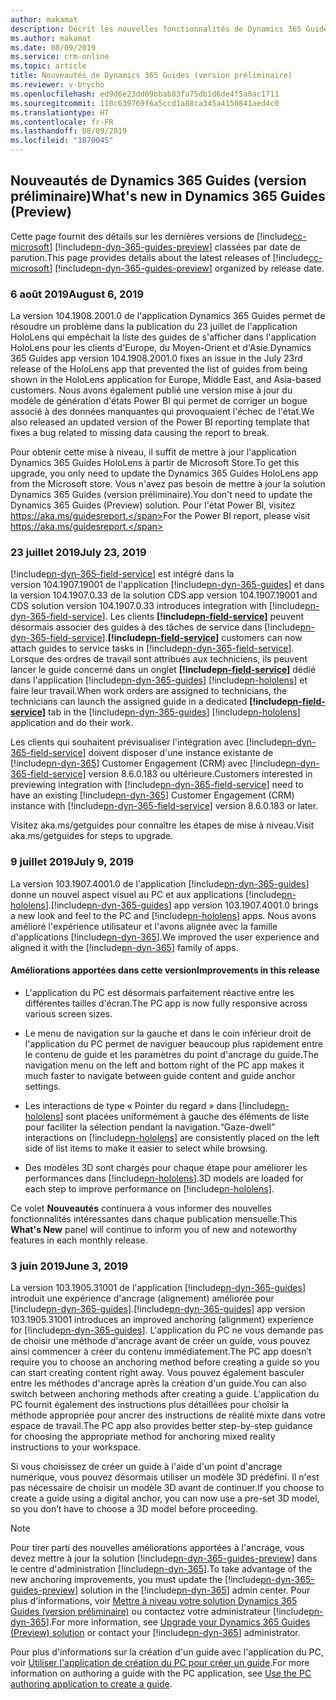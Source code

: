 ```yaml
---
author: makamat
description: Décrit les nouvelles fonctionnalités de Dynamics 365 Guides (version préliminaire), classées par date de parution
ms.author: makamat
ms.date: 08/09/2019
ms.service: crm-online
ms.topic: article
title: Nouveautés de Dynamics 365 Guides (version préliminaire)
ms.reviewer: v-brycho
ms.openlocfilehash: ed9d6e23dd09bbab83fa75db1d6de4f5a0ac1711
ms.sourcegitcommit: 110c639769f6a5ccd1a88ca345a4150841aed4c0
ms.translationtype: HT
ms.contentlocale: fr-FR
ms.lasthandoff: 08/09/2019
ms.locfileid: "1870045"
---
```

## <a name="whats-new-in-dynamics-365-guides-preview"></a><span data-ttu-id="4759b-103">Nouveautés de Dynamics 365 Guides (version préliminaire)</span><span class="sxs-lookup"><span data-stu-id="4759b-103">What's new in Dynamics 365 Guides (Preview)</span></span>

<span data-ttu-id="4759b-104">Cette page fournit des détails sur les dernières versions de [!include[cc-microsoft](../includes/cc-microsoft.md)] [!include[pn-dyn-365-guides-preview](../includes/pn-dyn-365-guides-preview.md)] classées par date de parution.</span><span class="sxs-lookup"><span data-stu-id="4759b-104">This page provides details about the latest releases of [!include[cc-microsoft](../includes/cc-microsoft.md)] [!include[pn-dyn-365-guides-preview](../includes/pn-dyn-365-guides-preview.md)] organized by release date.</span></span>  

### <a name="august-6-2019"></a><span data-ttu-id="4759b-105">6 août 2019</span><span class="sxs-lookup"><span data-stu-id="4759b-105">August 6, 2019</span></span>
<span data-ttu-id="4759b-106">La version 104.1908.2001.0 de l'application Dynamics 365 Guides permet de résoudre un problème dans la publication du 23 juillet de l'application HoloLens qui empêchait la liste des guides de s'afficher dans l'application HoloLens pour les clients d'Europe, du Moyen-Orient et d'Asie.</span><span class="sxs-lookup"><span data-stu-id="4759b-106">Dynamics 365 Guides app version 104.1908.2001.0 fixes an issue in the July 23rd release of the HoloLens app that prevented the list of guides from being shown in the HoloLens application for Europe, Middle East, and Asia-based customers.</span></span> <span data-ttu-id="4759b-107">Nous avons également publié une version mise à jour du modèle de génération d'états Power BI qui permet de corriger un bogue associé à des données manquantes qui provoquaient l'échec de l'état.</span><span class="sxs-lookup"><span data-stu-id="4759b-107">We also released an updated version of the Power BI reporting template that fixes a bug related to missing data causing the report to break.</span></span>

<span data-ttu-id="4759b-108">Pour obtenir cette mise à niveau, il suffit de mettre à jour l'application Dynamics 365 Guides HoloLens à partir de Microsoft Store.</span><span class="sxs-lookup"><span data-stu-id="4759b-108">To get this upgrade, you only need to update the Dynamics 365 Guides HoloLens app from the Microsoft store.</span></span> <span data-ttu-id="4759b-109">Vous n'avez pas besoin de mettre à jour la solution Dynamics 365 Guides (version préliminaire).</span><span class="sxs-lookup"><span data-stu-id="4759b-109">You don't need to update the Dynamics 365 Guides (Preview) solution.</span></span> <span data-ttu-id="4759b-110">Pour l'état Power BI, visitez https://aka.ms/guidesreport.</span><span class="sxs-lookup"><span data-stu-id="4759b-110">For the Power BI report, please visit https://aka.ms/guidesreport.</span></span>

### <a name="july-23-2019"></a><span data-ttu-id="4759b-111">23 juillet 2019</span><span class="sxs-lookup"><span data-stu-id="4759b-111">July 23, 2019</span></span>

[!include[pn-dyn-365-field-service](../includes/pn-dyn-365-field-service.md)] <span data-ttu-id="4759b-112">est intégré dans la version 104.1907.19001 de l'application [!include[pn-dyn-365-guides](../includes/pn-dyn-365-guides.md)] et dans la version 104.1907.0.33 de la solution CDS.</span><span class="sxs-lookup"><span data-stu-id="4759b-112">app version 104.1907.19001 and CDS solution version 104.1907.0.33 introduces integration with [!include[pn-dyn-365-field-service](../includes/pn-dyn-365-field-service.md)].</span></span> <span data-ttu-id="4759b-113">Les clients **[!include[pn-field-service](../includes/pn-field-service.md)]** peuvent désormais associer des guides à des tâches de service dans [!include[pn-dyn-365-field-service](../includes/pn-dyn-365-field-service.md)].</span><span class="sxs-lookup"><span data-stu-id="4759b-113">**[!include[pn-field-service](../includes/pn-field-service.md)]** customers can now attach guides to service tasks in [!include[pn-dyn-365-field-service](../includes/pn-dyn-365-field-service.md)].</span></span> <span data-ttu-id="4759b-114">Lorsque des ordres de travail sont attribués aux techniciens, ils peuvent lancer le guide concerné dans un onglet **[!include[pn-field-service](../includes/pn-field-service.md)]** dédié dans l'application [!include[pn-dyn-365-guides](../includes/pn-dyn-365-guides.md)] [!include[pn-hololens](../includes/pn-hololens.md)] et faire leur travail.</span><span class="sxs-lookup"><span data-stu-id="4759b-114">When work orders are assigned to technicians, the technicians can launch the assigned guide in a dedicated **[!include[pn-field-service](../includes/pn-field-service.md)]** tab in the [!include[pn-dyn-365-guides](../includes/pn-dyn-365-guides.md)] [!include[pn-hololens](../includes/pn-hololens.md)] application and do their work.</span></span>

<span data-ttu-id="4759b-115">Les clients qui souhaitent prévisualiser l'intégration avec [!include[pn-dyn-365-field-service](../includes/pn-dyn-365-field-service.md)] doivent disposer d'une instance existante de [!include[pn-dyn-365](../includes/pn-dyn-365.md)] Customer Engagement (CRM) avec [!include[pn-dyn-365-field-service](../includes/pn-dyn-365-field-service.md)] version 8.6.0.183 ou ultérieure.</span><span class="sxs-lookup"><span data-stu-id="4759b-115">Customers interested in previewing integration with [!include[pn-dyn-365-field-service](../includes/pn-dyn-365-field-service.md)] need to have an existing [!include[pn-dyn-365](../includes/pn-dyn-365.md)] Customer Engagement (CRM) instance with [!include[pn-dyn-365-field-service](../includes/pn-dyn-365-field-service.md)] version 8.6.0.183 or later.</span></span> 

<span data-ttu-id="4759b-116">Visitez aka.ms/getguides pour connaître les étapes de mise à niveau.</span><span class="sxs-lookup"><span data-stu-id="4759b-116">Visit aka.ms/getguides for steps to upgrade.</span></span>

### <a name="july-9-2019"></a><span data-ttu-id="4759b-117">9 juillet 2019</span><span class="sxs-lookup"><span data-stu-id="4759b-117">July 9, 2019</span></span>

<span data-ttu-id="4759b-118">La version 103.1907.4001.0 de l'application [!include[pn-dyn-365-guides](../includes/pn-dyn-365-guides.md)] donne un nouvel aspect visuel au PC et aux applications [!include[pn-hololens](../includes/pn-hololens.md)].</span><span class="sxs-lookup"><span data-stu-id="4759b-118">[!include[pn-dyn-365-guides](../includes/pn-dyn-365-guides.md)] app version 103.1907.4001.0 brings a new look and feel to the PC and [!include[pn-hololens](../includes/pn-hololens.md)] apps.</span></span> <span data-ttu-id="4759b-119">Nous avons amélioré l'expérience utilisateur et l'avons alignée avec la famille d'applications [!include[pn-dyn-365](../includes/pn-dyn-365.md)].</span><span class="sxs-lookup"><span data-stu-id="4759b-119">We improved the user experience and aligned it with the [!include[pn-dyn-365](../includes/pn-dyn-365.md)] family of apps.</span></span> 
 
#### <a name="improvements-in-this-release"></a><span data-ttu-id="4759b-120">Améliorations apportées dans cette version</span><span class="sxs-lookup"><span data-stu-id="4759b-120">Improvements in this release</span></span>

- <span data-ttu-id="4759b-121">L'application du PC est désormais parfaitement réactive entre les différentes tailles d'écran.</span><span class="sxs-lookup"><span data-stu-id="4759b-121">The PC app is now fully responsive across various screen sizes.</span></span> 

- <span data-ttu-id="4759b-122">Le menu de navigation sur la gauche et dans le coin inférieur droit de l'application du PC permet de naviguer beaucoup plus rapidement entre le contenu de guide et les paramètres du point d'ancrage du guide.</span><span class="sxs-lookup"><span data-stu-id="4759b-122">The navigation menu on the left and bottom right of the PC app makes it much faster to navigate between guide content and guide anchor settings.</span></span> 
 
- <span data-ttu-id="4759b-123">Les interactions de type « Pointer du regard » dans [!include[pn-hololens](../includes/pn-hololens.md)] sont placées uniformément à gauche des éléments de liste pour faciliter la sélection pendant la navigation.</span><span class="sxs-lookup"><span data-stu-id="4759b-123">“Gaze-dwell” interactions on [!include[pn-hololens](../includes/pn-hololens.md)] are consistently placed on the left side of list items to make it easier to select while browsing.</span></span> 

- <span data-ttu-id="4759b-124">Des modèles 3D sont chargés pour chaque étape pour améliorer les performances dans [!include[pn-hololens](../includes/pn-hololens.md)].</span><span class="sxs-lookup"><span data-stu-id="4759b-124">3D models are loaded for each step to improve performance on [!include[pn-hololens](../includes/pn-hololens.md)].</span></span>
 
<span data-ttu-id="4759b-125">Ce volet **Nouveautés** continuera à vous informer des nouvelles fonctionnalités intéressantes dans chaque publication mensuelle.</span><span class="sxs-lookup"><span data-stu-id="4759b-125">This **What's New** panel will continue to inform you of new and noteworthy features in each monthly release.</span></span>

### <a name="june-3-2019"></a><span data-ttu-id="4759b-126">3 juin 2019</span><span class="sxs-lookup"><span data-stu-id="4759b-126">June 3, 2019</span></span>

<span data-ttu-id="4759b-127">La version 103.1905.31001 de l'application [!include[pn-dyn-365-guides](../includes/pn-dyn-365-guides.md)] introduit une expérience d'ancrage (alignement) améliorée pour [!include[pn-dyn-365-guides](../includes/pn-dyn-365-guides.md)].</span><span class="sxs-lookup"><span data-stu-id="4759b-127">[!include[pn-dyn-365-guides](../includes/pn-dyn-365-guides.md)] app version 103.1905.31001 introduces an improved anchoring (alignment) experience for [!include[pn-dyn-365-guides](../includes/pn-dyn-365-guides.md)].</span></span> <span data-ttu-id="4759b-128">L'application du PC ne vous demande pas de choisir une méthode d'ancrage avant de créer un guide, vous pouvez ainsi commencer à créer du contenu immédiatement.</span><span class="sxs-lookup"><span data-stu-id="4759b-128">The PC app doesn’t require you to choose an anchoring method before creating a guide so you can start creating content right away.</span></span> <span data-ttu-id="4759b-129">Vous pouvez également basculer entre les méthodes d'ancrage après la création d'un guide.</span><span class="sxs-lookup"><span data-stu-id="4759b-129">You can also switch between anchoring methods after creating a guide.</span></span> <span data-ttu-id="4759b-130">L'application du PC fournit également des instructions plus détaillées pour choisir la méthode appropriée pour ancrer des instructions de réalité mixte dans votre espace de travail.</span><span class="sxs-lookup"><span data-stu-id="4759b-130">The PC app also provides better step-by-step guidance for choosing the appropriate method for anchoring mixed reality instructions to your workspace.</span></span>

<span data-ttu-id="4759b-131">Si vous choisissez de créer un guide à l'aide d'un point d'ancrage numérique, vous pouvez désormais utiliser un modèle 3D prédéfini. Il n'est pas nécessaire de choisir un modèle 3D avant de continuer.</span><span class="sxs-lookup"><span data-stu-id="4759b-131">If you choose to create a guide using a digital anchor, you can now use a pre-set 3D model, so you don’t have to choose a 3D model before proceeding.</span></span>

> [!NOTE]
> <span data-ttu-id="4759b-132">Pour tirer parti des nouvelles améliorations apportées à l'ancrage, vous devez mettre à jour la solution [!include[pn-dyn-365-guides-preview](../includes/pn-dyn-365-guides-preview.md)] dans le centre d'administration [!include[pn-dyn-365](../includes/pn-dyn-365.md)].</span><span class="sxs-lookup"><span data-stu-id="4759b-132">To take advantage of the new anchoring improvements, you must update the [!include[pn-dyn-365-guides-preview](../includes/pn-dyn-365-guides-preview.md)] solution in the [!include[pn-dyn-365](../includes/pn-dyn-365.md)] admin center.</span></span> <span data-ttu-id="4759b-133">Pour plus d'informations, voir <a href="https://docs.microsoft.com/dynamics365/mixed-reality/guides/upgrade" target="_blank">Mettre à niveau votre solution Dynamics 365 Guides (version préliminaire)</a> ou contactez votre administrateur [!include[pn-dyn-365](../includes/pn-dyn-365.md)].</span><span class="sxs-lookup"><span data-stu-id="4759b-133">For more information, see <a href="https://docs.microsoft.com/dynamics365/mixed-reality/guides/upgrade" target="_blank">Upgrade your Dynamics 365 Guides (Preview) solution</a> or contact your [!include[pn-dyn-365](../includes/pn-dyn-365.md)] administrator.</span></span>

<span data-ttu-id="4759b-134">Pour plus d'informations sur la création d'un guide avec l'application du PC, voir <a href="https://docs.microsoft.com/dynamics365/mixed-reality/guides/pc-authoring" target="_blank">Utiliser l'application de création du PC pour créer un guide</a>.</span><span class="sxs-lookup"><span data-stu-id="4759b-134">For more information on authoring a guide with the PC application, see <a href="https://docs.microsoft.com/dynamics365/mixed-reality/guides/pc-authoring" target="_blank">Use the PC authoring application to create a guide</a>.</span></span>

